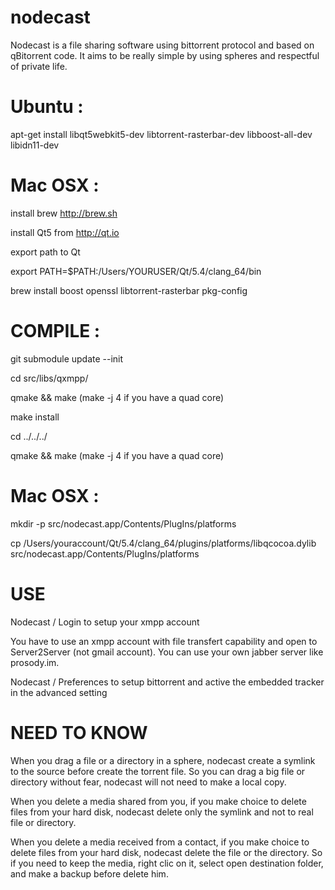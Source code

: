 nodecast
========

Nodecast is a file sharing software using bittorrent protocol and based on qBitorrent code.
It aims to be really simple by using spheres and respectful of private life.

Ubuntu :
========

apt-get install libqt5webkit5-dev libtorrent-rasterbar-dev libboost-all-dev libidn11-dev 


Mac OSX :
========

install brew http://brew.sh

install Qt5 from http://qt.io

export path to Qt

export PATH=$PATH:/Users/YOURUSER/Qt/5.4/clang_64/bin

brew install boost openssl libtorrent-rasterbar pkg-config

COMPILE :
========

git submodule update --init

cd src/libs/qxmpp/

qmake && make (make -j 4 if you have a quad core)

make install

cd ../../../

qmake && make (make -j 4 if you have a quad core)

Mac OSX :
========

mkdir -p src/nodecast.app/Contents/PlugIns/platforms

cp /Users/youraccount/Qt/5.4/clang_64/plugins/platforms/libqcocoa.dylib src/nodecast.app/Contents/PlugIns/platforms

USE
====

Nodecast / Login to setup your xmpp account

You have to use an xmpp account with file transfert capability and open to Server2Server (not gmail account). You can use your own jabber server like prosody.im.

Nodecast / Preferences to setup bittorrent and active the embedded tracker in the advanced setting


NEED TO KNOW
============


When you drag a file or a directory in a sphere, nodecast create a symlink to the source before create the torrent file. So you can drag a big file or directory without fear, nodecast will not need to make a local copy.

When you delete a media shared from you, if you make choice to delete files from your hard disk, nodecast delete only the symlink and not to real file or directory.

When you delete a media received from a contact, if you make choice to delete files from your hard disk, nodecast delete the file or the directory. So if you need to keep the media, right clic on it, select open destination folder, and make a backup before delete him.
